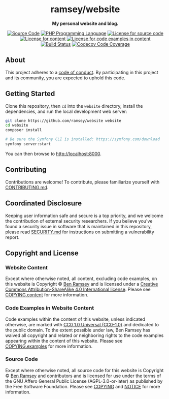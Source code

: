 <h1 align="center">ramsey/website</h1>

<p align="center">
    <strong>My personal website and blog.</strong>
</p>

<p align="center">
    <a href="https://github.com/ramsey/website"><img src="https://img.shields.io/badge/source-ramsey/website-blue.svg?style=flat-square" alt="Source Code"></a>
    <a href="https://php.net"><img src="https://img.shields.io/badge/php-%5E8.3-color.svg?style=flat-square&colorB=%238892BF" alt="PHP Programming Language"></a>
    <a href="https://github.com/ramsey/website/blob/main/COPYING"><img src="https://img.shields.io/badge/source-AGPL--3.0-darkcyan.svg?style=flat-square" alt="License for source code"></a>
    <a href="https://github.com/ramsey/website/blob/main/COPYING.content"><img src="https://img.shields.io/badge/content-CC--BY--SA--4.0-darkcyan.svg?style=flat-square" alt="License for content"></a>
    <a href="https://github.com/ramsey/website/blob/main/COPYING.examples"><img src="https://img.shields.io/badge/examples-CC0--1.0-darkcyan.svg?style=flat-square" alt="License for code examples in content"></a>
    <a href="https://github.com/ramsey/website/actions/workflows/continuous-integration.yml"><img src="https://img.shields.io/github/actions/workflow/status/ramsey/website/continuous-integration.yml?branch=main&style=flat-square&logo=github" alt="Build Status"></a>
    <a href="https://codecov.io/gh/ramsey/website"><img src="https://img.shields.io/codecov/c/gh/ramsey/website?label=codecov&logo=codecov&style=flat-square" alt="Codecov Code Coverage"></a>
</p>

## About

This project adheres to a [code of conduct](CODE_OF_CONDUCT.md). By
participating in this project and its community, you are expected to uphold this
code.

## Getting Started

Clone this repository, then `cd` into the `website` directory, install the
dependencies, and run the local development web server:

```bash
git clone https://github.com/ramsey/website website
cd website
composer install

# Be sure the Symfony CLI is installed: https://symfony.com/download
symfony server:start
```

You can then browse to <http://localhost:8000>.

## Contributing

Contributions are welcome! To contribute, please familiarize yourself with
[CONTRIBUTING.md](CONTRIBUTING.md).

## Coordinated Disclosure

Keeping user information safe and secure is a top priority, and we welcome the
contribution of external security researchers. If you believe you've found a
security issue in software that is maintained in this repository, please read
[SECURITY.md](SECURITY.md) for instructions on submitting a vulnerability report.

## Copyright and License

### Website Content

Except where otherwise noted, all content, excluding code examples, on this website
is Copyright © [Ben Ramsey](https://ben.ramsey.dev) and is licensed under a
[Creative Commons Attribution-ShareAlike 4.0 International license](https://creativecommons.org/licenses/by-sa/4.0/).
Please see [COPYING.content](COPYING.content) for more information.

### Code Examples in Website Content

Code examples within the content of this website, unless indicated otherwise,
are marked with [CC0 1.0 Universal (CC0-1.0)](https://creativecommons.org/publicdomain/zero/1.0/)
and dedicated to the public domain. To the extent possible under law, Ben Ramsey
has waived all copyright and related or neighboring rights to the code examples
appearing within the content of this website. Please see
[COPYING.examples](COPYING.examples) for more information.

### Source Code

Except where otherwise noted, all source code for this website is Copyright ©
[Ben Ramsey](https://ben.ramsey.dev) and contributors and is licensed for use
under the terms of the GNU Affero General Public License (AGPL-3.0-or-later) as
published by the Free Software Foundation. Please see [COPYING](COPYING) and
[NOTICE](NOTICE) for more information.
